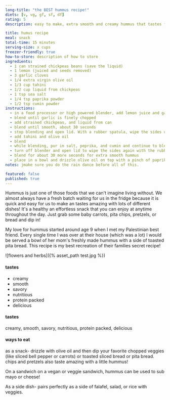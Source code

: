 ```yaml
---
long-title: "the BEST hummus recipe!"
diets: [v, vg, gf, sf, df]
rating: 5
description: easy to make, extra smooth and creamy hummus that tastes fresh and packed with flavor.

title: humus recipe
meal: snack
total-time: 15 minutes
serving-size: x cups
freezer-friendly: true
how-to-store: description of how to store
ingredients:
  - 1 can strained chickpeas beans (save the liquid)
  - 1 lemon (juiced and seeds removed)
  - 3 garlic cloves
  - 1/4 extra virgin olive oil
  - 1/3 cup tahini
  - 1/2 cup liquid from chickpeas
  - 1 tsp sea salt
  - 1/4 tsp paprika powder
  - 1/2 tsp cumin powder
instructions:
  - in a food processor or high powered blender, add lemon juice and garlic cloves
  - blend until garlic is finely chopped
  - add strained chickpeas, and liquid from can
  - blend until smooth, about 30 seconds
  - stop blending and open lid. With a rubber spatula, wipe the sides of the food processor or blender to bring everything back to the center
  - add tahini and olive oil
  - blend
  - while blending, pur in salt, peprika, and cumin and continue to blend until smooth
  - turn off blender and open lid to wipe the sides again with the rubber spatula
  - blend for about 30 more seconds for extra smooth hummus
  - place in a bowl and drizzle olive oil on top with a pinch of paprika
notes: jmake sure you do the rain dance before all of this.

featured: false
published: true
---
```


Hummus is just one of those foods that we can't imagine living without. We almost always have a fresh batch waiting for us in the fridge because it is quick and easy for  us to make an tastes amazing with lots of different dishes! It's a healthy an effortless snack that you can enjoy at anytime throughout the day. Just grab some baby carrots, pita chips, pretzels, or bread and dip in!

My love for hummus started around age 9 when I met my Palestinian best friend. Every single time I was over at their house (which was a lot) I would be served a bowl of her mom's freshly made hummus with a side of toasted pita bread. This recipe is my best recreation of their families secret recipe!

![flowers and herbs]({% asset_path test.jpg %})

#### tastes
- creamy
- smooth
- savory
- nutritious
- protein packed
- delicious

#### tastes
creamy, smooth, savory, nutritious, protein packed, delicious

#### ways to eat
as a snack- drizzle with olive oil and then dip your favorite chopped veggies (like sliced bell pepper or carrots) or toasted sliced bread or pita bread. chips and pretzels also taste amazing with a little hummus!

On a sandwich on a vegan or veggie sandwich, hummus can be used to sub mayo or cheese!

As a side dish- pairs perfectly as a side of falafel, salad, or rice with veggies.
